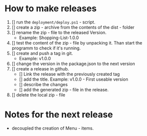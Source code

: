 # How to make releases
1. [] run the `deployment/deploy.ps1` - script.
1. [] create a zip - archive from the contents of the dist - folder
1. [] rename the zip - file to the released Version.
    - Example: Shopping-List-1.0.0
1. [] test the content of the zip - file by unpacking it. Than start the programm to check if it's running.
1. [] create and push a tag in git.
    - Example: v1.0.0
1. [] change the version in the package.json to the next version
1. [] create a release in github.
    - [] Link the release with the previously created tag
    - [] add the title. Example: v1.0.0 - First useable version
    - [] describe the changes
    - [] add the generated zip - file in the release.
1. [] delete the local zip - file



# Notes for the next release
- decoupled the creation of Menu - items.